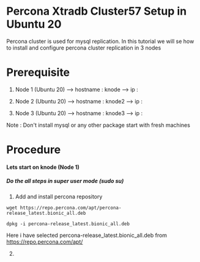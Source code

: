 # Percona Xtradb Cluster57 Setup in Ubuntu 20 

Percona cluster is used for mysql replication. In this tutorial we will se how to install and configure percona cluster replication in 3 nodes

# Prerequisite 
1) Node 1 (Ubuntu 20)
--> hostname : knode         --> ip : 

2) Node 2 (Ubuntu 20)
--> hostname : knode2        --> ip : 

3) Node 3 (Ubuntu 20)
--> hostname : knode3        --> ip :


Note : Don't install mysql or any other package start with fresh machines


# Procedure

#### Lets start on knode (Node 1)

##### Do the all steps in super user mode (sudo su)

1) Add and install percona repository
```
wget https://repo.percona.com/apt/percona-release_latest.bionic_all.deb

dpkg -i percona-release_latest.bionic_all.deb
```
Here i have selected percona-release_latest.bionic_all.deb from https://repo.percona.com/apt/

2) 
